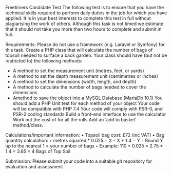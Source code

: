 Freetimers Candidate Test
The following test is to ensure that you have the technical skills required to perform daily duties in the job for which you have applied. It is in your best interests to complete this test in full without plagiarising the work of others.
Although this task is not timed we estimate that it should not take you more than two hours to complete and submit in full.

Requirements:
Please do not use a framework (e.g. Laravel or Symfony) for this task.
Create a PHP class that will calculate the number of bags of topsoil needed to surface a back garden.
Your class should have (but not be restricted to) the following methods:
* A method to set the measurement unit (metres, feet, or yards)
* A method to set the depth measurement unit (centimetres or inches)
* A method to set the dimensions (width, length, and depth)
* A method to calculate the number of bags needed to cover the dimensions
* Amethod to save the object into a MySQL Database (MariaDb 10.1)
You should add a PHP Unit test for each method of your object
Your code will be compatible with PHP 7.4
Your code will comply with PSR-0, and PSR-2 coding standards 
Build a front-end interface to use the calculator 
Work out the cost of for all the rolls 
Add an ‘add to basket’ method/class.

Calculations/important information:
•	Topsoil bag cost: £72 (inc VAT)
•	Bag quantity calculation: 
◦	metres squared * 0.025 = X
◦	X * 1.4 = Y
◦	Round Y up to the nearest 1 = your number of bags
◦	Example: 110 * 0.025 = 2.75 * 1.4 = 3.85 = 4 Bags of Top Soil

Submission:
Please submit your code into a suitable git repository for evaluation and assessment

